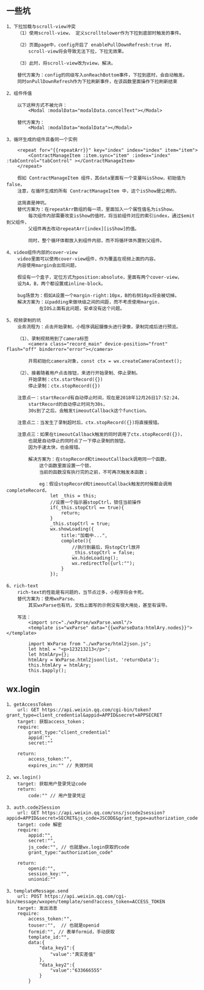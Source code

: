 ## 一些坑

    1、下拉加载与scroll-view冲突
        （1）使用scroll-view， 定义scrolltolower作为下拉到底部时触发的事件。

        （2）页面page中，config开启了 enablePullDownRefresh:true 时，
            scroll-view将会导致无法下拉，下拉无效果。

        （3）此时，将scroll-view改为view，解决。

        替代方案为：config的同级写入onReachBottom事件，下拉到底时，会自动触发。
        同时onPullDownRefresh作为下拉刷新事件，在该函数里面操作下拉刷新结束

    2、组件传值
    
        以下这种方式不被允许：
            <Modal :modalData="modalData.concelText"></Modal>

        替代方案为：
            <Modal :modalData="modalData"></Modal>

    3、循环生成的组件具备同一个实例

        <repeat for="{{repeatArr}}" key="index" index="index" item="item">
            <ContractManageItem :item.sync="item" :index="index" :tabControl="tabControl" ></ContractManageItem>
        </repeat>

        假如 ContractManageItem 组件，其data里面有一个变量叫isShow，初始值为false，
        注意，在循环生成的所有 ContractManageItem 中，这个isShow是公用的。

        这简直是神坑。
        替代方案为：在repeatArr数组的每一项，里面加入一个属性值名为isShow，
            每次组件内部需要改变isShow的值时，将当前组件对应的索引index，通过$emit到父组件，
            父组件再去改动repeatArr[index][isShow]的值。

            同时，整个循环体都放入到组件内部，而不将循环体外置到父组件。

    4、video组件内部的cover-view
        video里面可以使用cover-view组件，作为覆盖在视频上面的内容。
        内容使用margin会出现问题，

        假设有一个盒子，定位方式为position:absolute，里面有两个cover-view，
        设为A，B，两个都设置成inline-block。

        bug场景为：假如A设置一个margin-right:10px，B的右侧10px将会被切掉。
        解决方案为：以padding来做块级之间的间距，而不考虑使用margin.
                在IOS上面有此问题，安卓没有这个问题。

    5、视频录制的坑
        业务流程为：点击开始录制，小程序调起摄像头进行录像，录制完成后进行预览。

        （1）、录制视频用到了camera标签
            <camera class="record_main" device-position="front" flash="off" binderror="error"></camera>

            开局初始化camera对象，const ctx = wx.createCameraContext();

        （2）、接着随着用户点击按钮，来进行开始录制、停止录制。
            开始录制：ctx.startRecord({})
            停止录制：ctx.stopRecord({})

        注意点一：startRecord有自动停止时间，现在是2018年12月26日17:52:24，
            startRecord的自动停止时间为30s，
            30s到了之后，会触发timeoutCallback这个function。

        注意点二：当发生了录制超时后，ctx.stopRecord({})将直接报错。

        注意点三：如果在timeoutCallback触发的同时调用了ctx.stopRecord({})，
            也就是自动停止的同时点了一下停止录制的按钮，
            因为手速太快，也会报错。

            解决方案为：在stopRecord和timeoutCallback调用同一个函数，
                这个函数里面设置一个锁，
                当前的函数没有执行完的之前，不可再次触发本函数；

                eg：假设stopRecord和timeoutCallback触发的时候都会调用completeRecord，
                    let _this = this;
                    //设置一个指示器stopCtrl，锁住当前操作
                    if(_this.stopCtrl == true){
                        return;
                    }
                    _this.stopCtrl = true;
                    wx.showLoading({
                        title:"加载中...",
                        complete(){
                            //执行到最后，将stopCtrl放开
                            _this.stopCtrl = false;
                            wx.hideLoading();
                            wx.redirectTo({url:"");
                        }
                    });

    6、rich-text
        rich-text的性能是有问题的，当节点过多，小程序将会卡死。
        替代方案为：使用wxParse。
            其实wxParse也有坑，文档上面写的示例没有很大用处，甚至有误导。

        写法：
            <import src="./wxParse/wxParse.wxml"/>
            <template is="wxParse" data="{{wxParseData:htmlAry.nodes}}"></template>
            
            import WxParse from "./wxParse/html2json.js";
            let html = "<p>123213213</p>";
            let htmlAry={};
            htmlAry = WxParse.html2json(list, 'returnData');
            this.htmlAry = htmlAry;
            this.$apply();

## wx.login
```
1、getAccessToken
    url: GET https://api.weixin.qq.com/cgi-bin/token?grant_type=client_credential&appid=APPID&secret=APPSECRET
    target: 获取access_token；
    require: 
        grant_type:"client_credential"
        appid:"",
        secret:""

    return:
        access_token:"",
        expires_in:"" // 失效时间

2、wx.login()
    target: 获取用户登录凭证code
    return:
        code:"" // 用户登录凭证

3、auth.code2Session
    url: GET https://api.weixin.qq.com/sns/jscode2session?appid=APPID&secret=SECRET&js_code=JSCODE&grant_type=authorization_code
    target: code 解密
    require:
        appid:"",
        secret:"",
        js_code:"", // 也就是wx.login获取的code
        grant_type:"authorization_code" 
    
    return:
        openid:"",
        session_key:"",
        unionid:""

3、templateMessage.send
    url: POST https://api.weixin.qq.com/cgi-bin/message/wxopen/template/send?access_token=ACCESS_TOKEN
    target: 发出消息
    require:
        access_token:"",
        touser:"",  // 也就是openid
        formid:"", // 表单formid，手动获取
        template_id:"",
        data:{
            "data_key1":{
                "value":"真实差值"
            },
            "data_key2":{
                "value":"633666555"
            }
        }
```